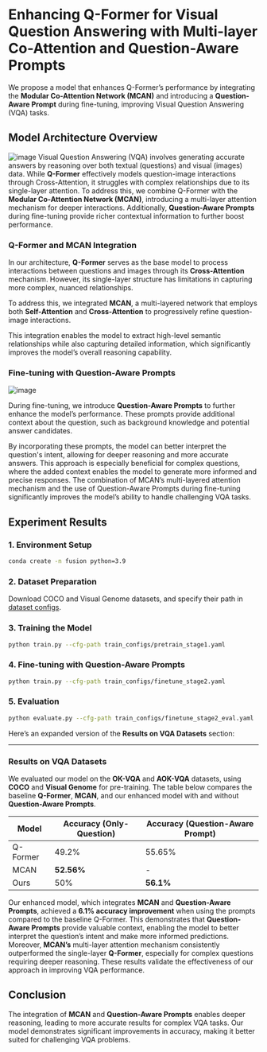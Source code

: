 # Enhancing Q-Former for Visual Question Answering with Multi-layer Co-Attention and Question-Aware Prompts

We propose a model that enhances Q-Former’s performance by integrating the **Modular Co-Attention Network (MCAN)** and introducing a **Question-Aware Prompt** during fine-tuning, improving Visual Question Answering (VQA) tasks.

## Model Architecture Overview
![image](imgs/model_Architecture_train.png)
Visual Question Answering (VQA) involves generating accurate answers by reasoning over both textual (questions) and visual (images) data. While **Q-Former** effectively models question-image interactions through Cross-Attention, it struggles with complex relationships due to its single-layer attention. To address this, we combine Q-Former with the **Modular Co-Attention Network (MCAN)**, introducing a multi-layer attention mechanism for deeper interactions. Additionally, **Question-Aware Prompts** during fine-tuning provide richer contextual information to further boost performance.

### Q-Former and MCAN Integration

In our architecture, **Q-Former** serves as the base model to process interactions between questions and images through its **Cross-Attention** mechanism. However, its single-layer structure has limitations in capturing more complex, nuanced relationships.

To address this, we integrated **MCAN**, a multi-layered network that employs both **Self-Attention** and **Cross-Attention** to progressively refine question-image interactions.

This integration enables the model to extract high-level semantic relationships while also capturing detailed information, which significantly improves the model’s overall reasoning capability.

### Fine-tuning with Question-Aware Prompts

![image](imgs/model_finetuning.png)

During fine-tuning, we introduce **Question-Aware Prompts** to further enhance the model’s performance. These prompts provide additional context about the question, such as background knowledge and potential answer candidates. 

By incorporating these prompts, the model can better interpret the question's intent, allowing for deeper reasoning and more accurate answers. This approach is especially beneficial for complex questions, where the added context enables the model to generate more informed and precise responses. The combination of MCAN’s multi-layered attention mechanism and the use of Question-Aware Prompts during fine-tuning significantly improves the model’s ability to handle challenging VQA tasks.

## Experiment Results

### 1. Environment Setup
```bash
conda create -n fusion python=3.9
```

### 2. Dataset Preparation
Download COCO and Visual Genome datasets, and specify their path in [dataset configs](daiv/configs/datasets/).

### 3. Training the Model
```bash
python train.py --cfg-path train_configs/pretrain_stage1.yaml
```

### 4. Fine-tuning with Question-Aware Prompts
```bash
python train.py --cfg-path train_configs/finetune_stage2.yaml
```

### 5. Evaluation
```bash
python evaluate.py --cfg-path train_configs/finetune_stage2_eval.yaml
```

Here’s an expanded version of the **Results on VQA Datasets** section:

---

### Results on VQA Datasets

We evaluated our model on the **OK-VQA** and **AOK-VQA** datasets, using **COCO** and **Visual Genome** for pre-training. The table below compares the baseline **Q-Former**, **MCAN**, and our enhanced model with and without **Question-Aware Prompts**.

| Model           | Accuracy (Only-Question) | Accuracy (Question-Aware Prompt) |
|-----------------|--------------------------|----------------------------------|
| Q-Former        | 49.2%                     | 55.65%                          |
| MCAN            | **52.56%**                | -                                |
| Ours            | 50%                       | **56.1%**                        |

Our enhanced model, which integrates **MCAN** and **Question-Aware Prompts**, achieved a **6.1% accuracy improvement** when using the prompts compared to the baseline Q-Former. This demonstrates that **Question-Aware Prompts** provide valuable context, enabling the model to better interpret the question’s intent and make more informed predictions. Moreover, **MCAN’s** multi-layer attention mechanism consistently outperformed the single-layer **Q-Former**, especially for complex questions requiring deeper reasoning. These results validate the effectiveness of our approach in improving VQA performance.

## Conclusion

The integration of **MCAN** and **Question-Aware Prompts** enables deeper reasoning, leading to more accurate results for complex VQA tasks. Our model demonstrates significant improvements in accuracy, making it better suited for challenging VQA problems.
